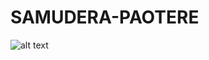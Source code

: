 # SAMUDERA-PAOTERE

![alt text](https://github.com/amarmaruff17/SAMUDRA-PAOTERE/blob/master/img.jpeg?raw=true)
